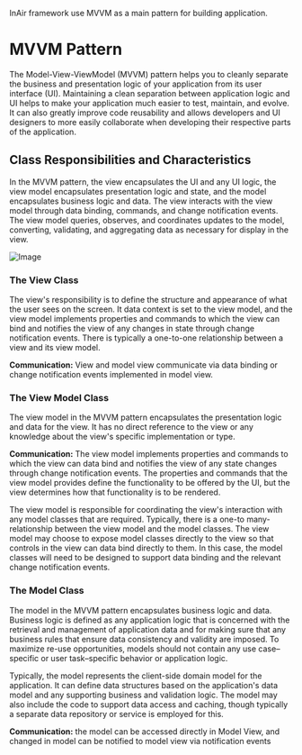 InAir framework use MVVM as a main pattern for building application.

# MVVM Pattern

The Model-View-ViewModel (MVVM) pattern helps you to cleanly separate the business and presentation logic of your application from its user interface (UI). Maintaining a clean separation between application logic and UI helps to make your application much easier to test, maintain, and evolve. It can also greatly improve code reusability and allows developers and UI designers to more easily collaborate when developing their respective parts of the application.

## Class Responsibilities and Characteristics

In the MVVM pattern, the view encapsulates the UI and any UI logic, the view model encapsulates presentation logic and state, and the model encapsulates business logic and data. The view interacts with the view model through data binding, commands, and change notification events. The view model queries, observes, and coordinates updates to the model, converting, validating, and aggregating data as necessary for display in the view.

![Image](http://developer.inair.tv/upload_file/attachment/IC448690.png)

### The View Class

The view's responsibility is to define the structure and appearance of what the user sees on the screen. It data context is set to the view model, and the view model implements properties and commands to which the view can bind and notifies the view of any changes in state through change notification events. There is typically a one-to-one relationship between a view and its view model.

**Communication:** View and model view communicate via data binding or change notification events implemented in model view.

### The View Model Class

The view model in the MVVM pattern encapsulates the presentation logic and data for the view. It has no direct reference to the view or any knowledge about the view's specific implementation or type. 

**Communication:** The view model implements properties and commands to which the view can data bind and notifies the view of any state changes through change notification events. The properties and commands that the view model provides define the functionality to be offered by the UI, but the view determines how that functionality is to be rendered.

The view model is responsible for coordinating the view's interaction with any model classes that are required. Typically, there is a one-to many-relationship between the view model and the model classes. The view model may choose to expose model classes directly to the view so that controls in the view can data bind directly to them. In this case, the model classes will need to be designed to support data binding and the relevant change notification events.

### The Model Class

The model in the MVVM pattern encapsulates business logic and data. Business logic is defined as any application logic that is concerned with the retrieval and management of application data and for making sure that any business rules that ensure data consistency and validity are imposed. To maximize re-use opportunities, models should not contain any use case–specific or user task–specific behavior or application logic.

Typically, the model represents the client-side domain model for the application. It can define data structures based on the application's data model and any supporting business and validation logic. The model may also include the code to support data access and caching, though typically a separate data repository or service is employed for this.

**Communication:** the model can be accessed directly in Model View, and changed in model can be notified to model view via notification events

